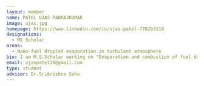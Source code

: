 ```yaml
---
layout: member
name: PATEL UJAS PANKAJKUMAR
image: ujas.jpg
homepage: https://www.linkedin.com/in/ujas-patel-7782b3110 
designations: 
  - MS Scholar
areas: 
  - Nano-fuel droplet evaporation in turbulent atmosphere
bio: I am M.S.Scholar working on "Evaporation and combustion of fuel droplet with and without addition of NPs in statistically stationary homogeneous and isotropic turbulence" under guidance of Dr.Srikrishna Sahu. Prior joining IIT Madras, I worked at N.K.P. pharma pvt Ltd. as officer in spares department. I recieved my B.E. from Government Engineering College Modasa in 2015. 
email: ujaspatel28@gmail.com 
type: student
advisor: Dr.Srikrishna Sahu
---
```

